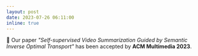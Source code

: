 ```yaml
---
layout: post
date: 2023-07-26 06:11:00
inline: true
---
```


:tada: Our paper <em>"Self-supervised Video Summarization Guided by Semantic Inverse Optimal Transport"</em> has been accepted by <b>ACM Multimedia 2023</b>.
